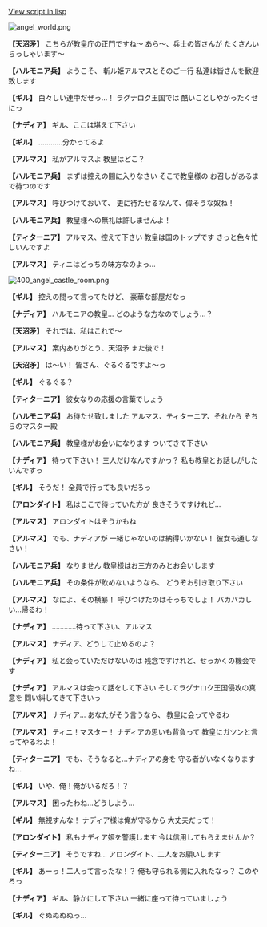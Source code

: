 [View script in lisp](../scripts/100501030.txt)

![angel_world.png](../images/backgrounds/angel_world.png)

**【天沼矛】**
こちらが教皇庁の正門ですね～
あら～、兵士の皆さんが
たくさんいらっしゃいます～

**【ハルモニア兵】**
ようこそ、
斬ル姫アルマスとそのご一行
私達は皆さんを歓迎致します

**【ギル】**
白々しい連中だぜっ…！
ラグナロク王国では
酷いことしやがったくせにっ

**【ナディア】**
ギル、ここは堪えて下さい

**【ギル】**
…………分かってるよ

**【アルマス】**
私がアルマスよ
教皇はどこ？

**【ハルモニア兵】**
まずは控えの間に入りなさい
そこで教皇様の
お召しがあるまで待つのです

**【アルマス】**
呼びつけておいて、
更に待たせるなんて、偉そうな奴ね！

**【ハルモニア兵】**
教皇様への無礼は許しませんよ！

**【ティターニア】**
アルマス、控えて下さい
教皇は国のトップです
きっと色々忙しいんですよ

**【アルマス】**
ティニはどっちの味方なのよっ…

![400_angel_castle_room.png](../images/backgrounds/400_angel_castle_room.png)

**【ギル】**
控えの間って言ってたけど、
豪華な部屋だなっ

**【ナディア】**
ハルモニアの教皇…
どのような方なのでしょう…？

**【天沼矛】**
それでは、私はこれで～

**【アルマス】**
案内ありがとう、天沼矛
また後で！

**【天沼矛】**
は～い！
皆さん、ぐるぐるですよ～っ

**【ギル】**
ぐるぐる？

**【ティターニア】**
彼女なりの応援の言葉でしょう

**【ハルモニア兵】**
お待たせ致しました
アルマス、ティターニア、それから
そちらのマスター殿

**【ハルモニア兵】**
教皇様がお会いになります
ついてきて下さい

**【ナディア】**
待って下さい！
三人だけなんですかっ？
私も教皇とお話しがしたいんですっ

**【ギル】**
そうだ！
全員で行っても良いだろっ

**【アロンダイト】**
私はここで待っていた方が
良さそうですけれど…

**【アルマス】**
アロンダイトはそうかもね

**【アルマス】**
でも、ナディアが
一緒じゃないのは納得いかない！
彼女も通しなさい！

**【ハルモニア兵】**
なりません
教皇様はお三方のみとお会いします

**【ハルモニア兵】**
その条件が飲めないようなら、
どうぞお引き取り下さい

**【アルマス】**
なによ、その横暴！
呼びつけたのはそっちでしょ！
バカバカしい…帰るわ！

**【ナディア】**
…………待って下さい、アルマス

**【アルマス】**
ナディア、どうして止めるのよ？

**【ナディア】**
私と会っていただけないのは
残念ですけれど、せっかくの機会です

**【ナディア】**
アルマスは会って話をして下さい
そしてラグナロク王国侵攻の真意を
問い糾してきて下さいっ

**【アルマス】**
ナディア…
あなたがそう言うなら、
教皇に会ってやるわ

**【アルマス】**
ティニ！マスター！
ナディアの思いも背負って
教皇にガツンと言ってやるわよ！

**【ティターニア】**
でも、そうなると…ナディアの身を
守る者がいなくなりますね…

**【ギル】**
いや、俺！俺がいるだろ！？

**【アルマス】**
困ったわね…どうしよう…

**【ギル】**
無視すんな！
ナディア様は俺が守るから
大丈夫だって！

**【アロンダイト】**
私もナディア姫を警護します
今は信用してもらえませんか？

**【ティターニア】**
そうですね…
アロンダイト、二人をお願いします

**【ギル】**
あーっ！二人って言ったな！？
俺も守られる側に入れたなっ？
このやろっ

**【ナディア】**
ギル、静かにして下さい
一緒に座って待っていましょう

**【ギル】**
ぐぬぬぬぬっ…
